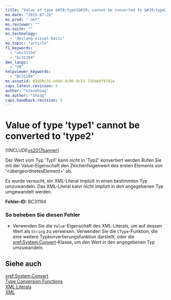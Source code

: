 ```yaml
---
title: "Value of type &#39;type1&#39; cannot be converted to &#39;type2&#39; | Microsoft Docs"
ms.date: "2015-07-20"
ms.prod: ".net"
ms.reviewer: ""
ms.suite: ""
ms.technology: 
  - "devlang-visual-basic"
ms.topic: "article"
f1_keywords: 
  - "vbc31194"
  - "bc31194"
dev_langs: 
  - "VB"
helpviewer_keywords: 
  - "BC31194"
ms.assetid: 03d50c31-addd-4c90-9c53-725b84f9782e
caps.latest.revision: 5
author: "stevehoag"
ms.author: "shoag"
caps.handback.revision: 5
---
```

# Value of type &#39;type1&#39; cannot be converted to &#39;type2&#39;
[!INCLUDE[vs2017banner](../../../visual-basic/includes/vs2017banner.md)]

Der Wert vom Typ 'Typ1' kann nicht in 'Typ2' konvertiert werden.Rufen Sie mit der Value\-Eigenschaft den Zeichenfolgenwert des ersten Elements von '\<übergeordnetesElement\>' ab.  
  
 Es wurde versucht, ein XML\-Literal implizit in einen bestimmten Typ umzuwandeln.  Das XML\-Literal kann nicht implizit in den angegebenen Typ umgewandelt werden.  
  
 **Fehler\-ID:** BC31194  
  
### So beheben Sie diesen Fehler  
  
-   Verwenden Sie die `Value`\-Eigenschaft des XML\-Literals, um auf dessen Wert als `String` zu verweisen.  Verwenden Sie die `CType`\-Funktion, die eine weitere Typkonvertierungsfunktion darstellt, oder die <xref:System.Convert>\-Klasse, um den Wert in den angegebenen Typ umzuwandeln.  
  
## Siehe auch  
 <xref:System.Convert>   
 [Type Conversion Functions](../../../visual-basic/language-reference/functions/type-conversion-functions.md)   
 [XML Literals](../../../visual-basic/language-reference/xml-literals/index.md)   
 [XML](../../../visual-basic/programming-guide/language-features/xml/index.md)